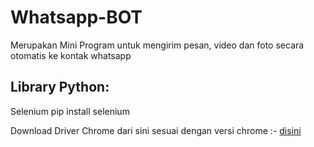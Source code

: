 # Whatsapp-BOT
Merupakan Mini Program untuk mengirim pesan, video dan foto secara otomatis ke kontak whatsapp

## Library Python:

Selenium
pip install selenium

Download Driver Chrome dari sini sesuai dengan versi chrome :- [disini](https://chromedriver.chromium.org/downloads)

